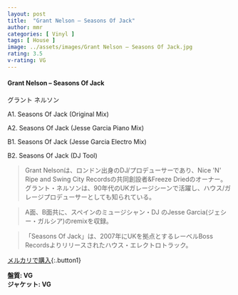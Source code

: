 ```yaml
---
layout: post
title:  "Grant Nelson – Seasons Of Jack"
author: mmr
categories: [ Vinyl ]
tags: [ House ]
image: ../assets/images/Grant Nelson – Seasons Of Jack.jpg
rating: 3.5
v-rating: VG
---
```


#### Grant Nelson – Seasons Of Jack

グラント ネルソン

A1. Seasons Of Jack (Original Mix)

A2. Seasons Of Jack (Jesse Garcia Piano Mix)

B1. Seasons Of Jack (Jesse Garcia Electro Mix)

B2. Seasons Of Jack (DJ Tool)


> Grant Nelsonは、ロンドン出身のDJ/プロデューサーであり、Nice 'N' Ripe and Swing City Recordsの共同創設者&Freeze Driedのオーナー。グラント・ネルソンは、90年代のUKガレージシーンで活躍し、ハウス/ガレージプロデューサーとしても知られている。

> A面、B面共に、スペインのミュージシャン・DJ のJesse Garcia(ジェシー・ガルシア)のremixを収録。

> 「Seasons Of Jack」は、2007年にUKを拠点とするレーベルBoss Recordsよりリリースされたハウス・エレクトロトラック。

[メルカリで購入](https://jp.mercari.com/item/m24953586497){:.button1}

<div class="mt-4 mb-4 d-flex align-items-center">
<strong class="mr-1">盤質: VG</strong>
</div>
<div class="mt-4 mb-4 d-flex align-items-center">
<strong class="mr-1">ジャケット: VG</strong>
</div>
